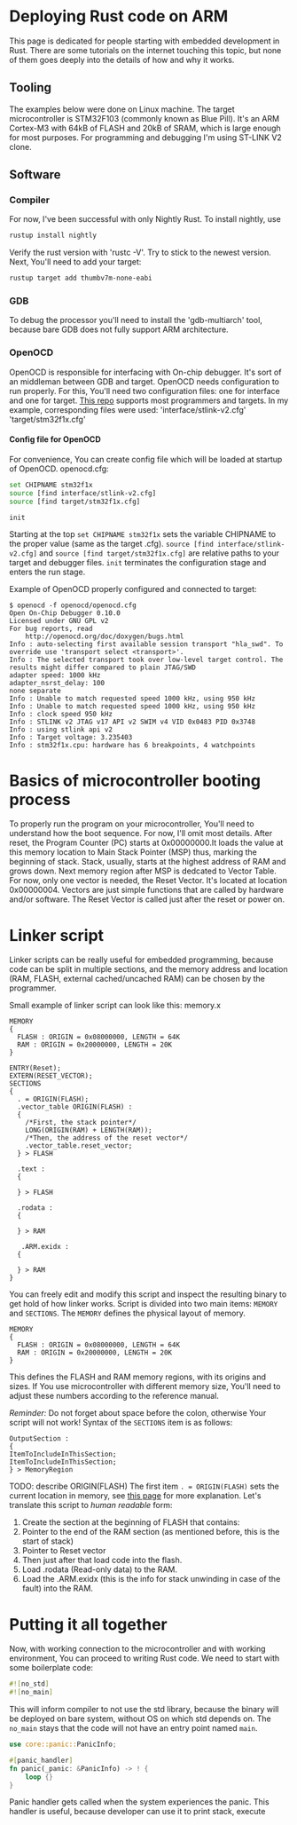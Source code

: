 # Deploying Rust code on ARM
This page is dedicated for people starting with embedded development in Rust. There are some tutorials on the internet touching this topic, but none of them goes deeply into the details of how and why it works.

## Tooling
The examples below were done on Linux machine. The target microcontroller is STM32F103 (commonly known as Blue Pill). It's an ARM Cortex-M3 with 64kB of FLASH and 20kB of SRAM, which is large enough for most purposes. For programming and debugging I'm using ST-LINK V2 clone.

## Software
### Compiler
For now, I've been successful with only Nightly Rust. To install nightly, use 
```bash
rustup install nightly
```
Verify the rust version with 'rustc -V'. Try to stick to the newest version.
Next, You'll need to add your target:
```bash
rustup target add thumbv7m-none-eabi
```

### GDB
To debug the processor you'll need to install the 'gdb-multiarch' tool, because bare GDB does not fully support ARM architecture.

### OpenOCD
OpenOCD is responsible for interfacing with On-chip debugger. It's sort of an middleman between GDB and target.
OpenOCD needs configuration to run properly.
For this, You'll need two configuration files: one for interface and one for target. [This repo](https://github.com/hikob/openocd/tree/master/tcl) supports most programmers and targets. In my example, corresponding files were used:
'interface/stlink-v2.cfg'
'target/stm32f1x.cfg'

#### Config file for OpenOCD
For convenience, You can create config file which will be loaded at startup of OpenOCD.
openocd.cfg:
```Bash
set CHIPNAME stm32f1x
source [find interface/stlink-v2.cfg]
source [find target/stm32f1x.cfg]

init
```
Starting at the top `set CHIPNAME stm32f1x` sets the variable CHIPNAME to the proper value (same as the target .cfg).
`source [find interface/stlink-v2.cfg]` and `source [find target/stm32f1x.cfg]` are relative paths to your target and debugger files.
`init` terminates the configuration stage and enters the run stage.

Example of OpenOCD properly configured and connected to target:
```console
$ openocd -f openocd/openocd.cfg 
Open On-Chip Debugger 0.10.0
Licensed under GNU GPL v2
For bug reports, read
	http://openocd.org/doc/doxygen/bugs.html
Info : auto-selecting first available session transport "hla_swd". To override use 'transport select <transport>'.
Info : The selected transport took over low-level target control. The results might differ compared to plain JTAG/SWD
adapter speed: 1000 kHz
adapter_nsrst_delay: 100
none separate
Info : Unable to match requested speed 1000 kHz, using 950 kHz
Info : Unable to match requested speed 1000 kHz, using 950 kHz
Info : clock speed 950 kHz
Info : STLINK v2 JTAG v17 API v2 SWIM v4 VID 0x0483 PID 0x3748
Info : using stlink api v2
Info : Target voltage: 3.235403
Info : stm32f1x.cpu: hardware has 6 breakpoints, 4 watchpoints
```

# Basics of microcontroller booting process
To properly run the program on your microcontroller, You'll need to understand how the boot sequence. For now, I'll omit most details. After reset, the Program Counter (PC) starts at 0x00000000.It loads the value at this memory location to Main Stack Pointer (MSP) thus, marking the beginning of stack. Stack, usually, starts at the highest address of RAM and grows down. Next memory region after MSP is dedcated to Vector Table. For now, only one vector is needed, the Reset Vector. It's located at location 0x00000004.
Vectors are just simple functions that are called by hardware and/or software. The Reset Vector is called just after the reset or power on.

# Linker script
Linker scripts can be really useful for embedded programming, because code can be split in multiple sections, and the memory address and location (RAM, FLASH, external cached/uncached RAM) can be chosen by the programmer.

Small example of linker script can look like this:
memory.x
```
MEMORY
{
  FLASH : ORIGIN = 0x08000000, LENGTH = 64K
  RAM : ORIGIN = 0x20000000, LENGTH = 20K
}

ENTRY(Reset);
EXTERN(RESET_VECTOR);
SECTIONS
{
  . = ORIGIN(FLASH);
  .vector_table ORIGIN(FLASH) :
  {
    /*First, the stack pointer*/
    LONG(ORIGIN(RAM) + LENGTH(RAM));
    /*Then, the address of the reset vector*/
    .vector_table.reset_vector;
  } > FLASH

  .text :
  {

  } > FLASH

  .rodata :
  {

  } > RAM

   .ARM.exidx :
  {

  } > RAM
}
```
You can freely edit and modify this script and inspect the resulting binary to get hold of how linker works. Script is divided into two main items: `MEMORY` and `SECTIONS`. The `MEMORY` defines the physical layout of memory.
```
MEMORY
{
  FLASH : ORIGIN = 0x08000000, LENGTH = 64K
  RAM : ORIGIN = 0x20000000, LENGTH = 20K
}
```
This defines the FLASH and RAM memory regions, with its origins and sizes. If You use microcontroller with different memory size, You'll need to adjust these numbers according to the reference manual.

*Reminder:* Do not forget about space before the colon, otherwise Your script will not work!
Syntax of the `SECTIONS` item is as follows:
```
OutputSection :
{
ItemToIncludeInThisSection;
ItemToIncludeInThisSection;
} > MemoryRegion
```
TODO: describe ORIGIN(FLASH) 
The first item `. = ORIGIN(FLASH)` sets the current location in memory, see [this page](http://www.scoberlin.de/content/media/http/informatik/gcc_docs/ld_3.html) for more explanation.
Let's translate this script to *human readable* form:
1. Create the section at the beginning of FLASH that contains:
 1. Pointer to the end of the RAM section (as mentioned before, this is the start of stack)
 2. Pointer to Reset vector
2. Then just after that load code into the flash.
3. Load .rodata (Read-only data) to the RAM.
4. Load the .ARM.exidx (this is the info for stack unwinding in case of the fault) into the RAM.

# Putting it all together
Now, with working connection to the microcontroller and with working environment, You can proceed to writing Rust code.
We need to start with some boilerplate code:
```rust
#![no_std]
#![no_main]
```
This will inform compiler to not use the std library, because the binary will be deployed on bare system, without OS on which std depends on. The `no_main` stays that the code will not have an entry point named `main`.

```rust
use core::panic::PanicInfo;

#[panic_handler]
fn panic(_panic: &PanicInfo) -> ! {
    loop {}
}
```
Panic handler gets called when the system experiences the panic. This handler is useful, because developer can use it to print stack, execute 
